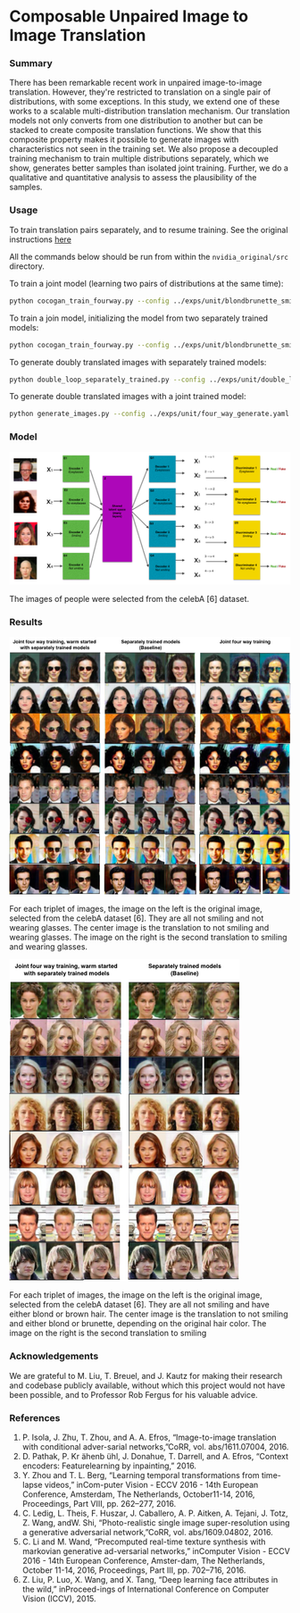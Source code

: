 # Composable Unpaired Image to Image Translation

### Summary
There has been remarkable recent work in unpaired image-to-image translation. However, they're restricted to translation on a single pair of distributions, with some exceptions. In this study, we extend one of these works to a scalable multi-distribution translation mechanism. Our translation models not only converts from one distribution to another but can be stacked to create composite translation functions. We show that this composite property makes it possible to generate images with characteristics not seen in the training set. We also propose a decoupled training mechanism to train multiple distributions separately, which we show, generates better samples than isolated joint training. Further, we do a qualitative and quantitative analysis to assess the plausibility of the samples.

### Usage

To train translation pairs separately, and to resume training. See the original instructions [here](nvidia_original/USAGE.md)

All the commands below should be run from within the ```nvidia_original/src``` directory.

To train a joint model (learning two pairs of distributions at the same time):
```bash
python cocogan_train_fourway.py --config ../exps/unit/blondbrunette_smiling_big.yaml --log ../logs
```
To train a join model, initializing the model from two separately trained models:
```bash
python cocogan_train_fourway.py --config ../exps/unit/blondbrunette_smiling_big.yaml --warm_start 1 --gen_ab /path/to/generator_ab --gen_cd /path/to/generator_cd --dis_ab /path/to/discriminator_ab --dis_cd /path/to/discriminator_cd --log ../logs
```
To generate doubly translated images with separately trained models:
```bash
python double_loop_separately_trained.py --config ../exps/unit/double_loop.yaml --gen_ab /path/to/generator_ab --gen_cd /path/to/generator_cd
```
To generate double translated images with a joint trained model:
```bash
python generate_images.py --config ../exps/unit/four_way_generate.yaml --gen /path/to/generator --dis /path/to/discriminator
```
### Model

![model](im2im2im.png)

The images of people were selected from the celebA [6] dataset.

### Results

![results1](eye_smile.png)

For each triplet of images, the image on the left is the original image, selected from the celebA dataset [6]. They are all not smiling and not wearing glasses. The center image is the translation to not smiling and wearing glasses. The image on the right is the second translation to smiling and wearing glasses.

![results1](hair_smile.png)

For each triplet of images, the image on the left is the original image, selected from the celebA dataset [6]. They are all not smiling and have either blond or brown hair. The center image is the translation to not smiling and either blond or brunette, depending on the original hair color. The image on the right is the second translation to smiling

### Acknowledgements

We are grateful to M. Liu, T. Breuel, and J. Kautz for making their research and codebase publicly available, without which this project would not have been possible, and to Professor Rob Fergus for his valuable advice.

### References

1.  P. Isola, J. Zhu, T. Zhou, and A. A. Efros, “Image-to-image translation with conditional adver-sarial networks,”CoRR, vol. abs/1611.07004, 2016.
2.  D. Pathak, P. Kr ̈ahenb ̈uhl, J. Donahue, T. Darrell, and A. Efros, “Context encoders:  Featurelearning by inpainting,” 2016.
3.  Y. Zhou and T. L. Berg, “Learning temporal transformations from time-lapse videos,” inCom-puter Vision - ECCV 2016 - 14th European Conference, Amsterdam, The Netherlands, October11-14, 2016, Proceedings, Part VIII, pp. 262–277, 2016.
4.  C. Ledig,  L. Theis,  F. Huszar,  J. Caballero,  A. P. Aitken,  A. Tejani,  J. Totz,  Z. Wang,  andW. Shi, “Photo-realistic single image super-resolution using a generative adversarial network,”CoRR, vol. abs/1609.04802, 2016.
5.  C. Li and M. Wand, “Precomputed real-time texture synthesis with markovian generative ad-versarial networks,” inComputer Vision - ECCV 2016 - 14th European Conference, Amster-dam, The Netherlands, October 11-14, 2016, Proceedings, Part III, pp. 702–716, 2016.
6. Z. Liu, P. Luo, X. Wang, and X. Tang, “Deep learning face attributes in the wild,” inProceed-ings of International Conference on Computer Vision (ICCV), 2015.
